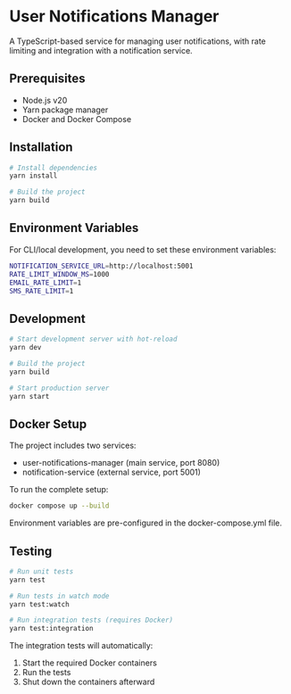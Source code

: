 # User Notifications Manager

A TypeScript-based service for managing user notifications, with rate limiting and integration with a notification service.

## Prerequisites

- Node.js v20
- Yarn package manager
- Docker and Docker Compose

## Installation

```bash
# Install dependencies
yarn install

# Build the project
yarn build
```

## Environment Variables

For CLI/local development, you need to set these environment variables:

```bash
NOTIFICATION_SERVICE_URL=http://localhost:5001
RATE_LIMIT_WINDOW_MS=1000
EMAIL_RATE_LIMIT=1
SMS_RATE_LIMIT=1
```

## Development

```bash
# Start development server with hot-reload
yarn dev

# Build the project
yarn build

# Start production server
yarn start
```

## Docker Setup

The project includes two services:
- user-notifications-manager (main service, port 8080)
- notification-service (external service, port 5001)

To run the complete setup:

```bash
docker compose up --build
```

Environment variables are pre-configured in the docker-compose.yml file.

## Testing

```bash
# Run unit tests
yarn test

# Run tests in watch mode
yarn test:watch

# Run integration tests (requires Docker)
yarn test:integration
```

The integration tests will automatically:
1. Start the required Docker containers
2. Run the tests
3. Shut down the containers afterward
